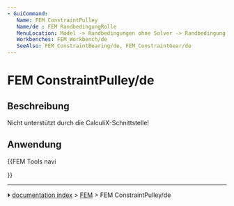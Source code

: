 ```yaml
---
- GuiCommand:
   Name: FEM ConstraintPulley
   Name/de : FEM RandbedingungRolle
   MenuLocation: Model -> Randbedingungen ohne Solver -> Randbedingung Riemenscheibe
   Workbenches: FEM_Workbench/de
   SeeAlso: FEM_ConstraintBearing/de, FEM_ConstraintGear/de
---
```


# FEM ConstraintPulley/de

## Beschreibung

Nicht unterstützt durch die CalculiX-Schnittstelle!

## Anwendung





{{FEM Tools navi

}}



---
⏵ [documentation index](../README.md) > [FEM](Category_FEM.md) > FEM ConstraintPulley/de
